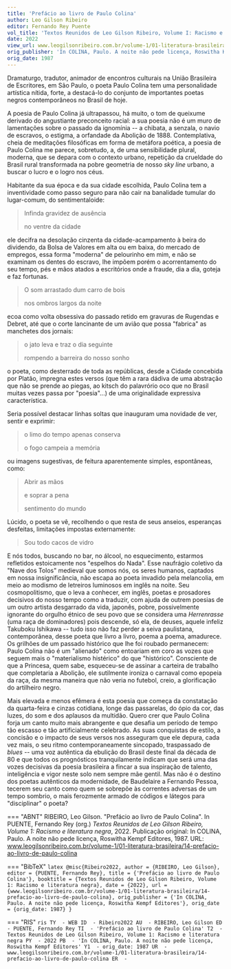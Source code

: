 ```yaml
---
title: 'Prefácio ao livro de Paulo Colina'
author: Leo Gilson Ribeiro
editor: Fernando Rey Puente
vol_title: 'Textos Reunidos de Leo Gilson Ribeiro, Volume I: Racismo e literatura negra'
date: 2022
view_url: www.leogilsonribeiro.com.br/volume-1/01-literatura-brasileira/14-prefacio-ao-livro-de-paulo-colina
orig_publisher: 'In COLINA, Paulo. A noite não pede licença, Roswitha Kempf Editores'
orig_date: 1987
---
```


Dramaturgo, tradutor, animador de encontros culturais na União Brasileira de Escritores, em São Paulo, o poeta Paulo Colina tem uma personalidade artística nítida, forte, a destacá-lo do conjunto de importantes poetas negros contemporâneos no Brasil de hoje.

A poesia de Paulo Colina já ultrapassou, há muito, o tom de queixume derivado do angustiante preconceito racial: a sua poesia não é um muro de lamentações sobre o passado da ignomínia -- a chibata, a senzala, o navio de escravos, o estigma, a orfandade da Abolição de 1888. Contemplativa, cheia de meditações filosóficas em forma de metáfora poética, a poesia de Paulo Colina me parece, sobretudo, a, de uma sensibilidade plural, moderna, que se depara com o contexto urbano, repetição da crueldade do Brasil rural transformada na pobre geometria de nosso *sky line* urbano, a buscar o lucro e o logro nos céus.

Habitante da sua época e da sua cidade escolhida, Paulo Colina tem a inventividade como passo seguro para não cair na banalidade tumular do lugar-comum, do sentimentaloide:

> Infinda gravidez de ausência 
>
> no ventre da cidade

ele decifra na desolação cinzenta da cidade-acampamento à beira do dividendo, da Bolsa de Valores em alta ou em baixa, do mercado de empregos, essa forma "moderna" de pelourinho em mim, e não se examinam os dentes do escravo, lhe impõem porém o acorrentamento do seu tempo, pés e mãos atados a escritórios onde a fraude, dia a dia, goteja e faz fortunas.

> O som arrastado dum carro de bois
>
> nos ombros largos da noite

ecoa como volta obsessiva do passado retido em gravuras de Rugendas e Debret, até que o corte lancinante de um avião que possa "fabrica" as manchetes dos jornais:

> o jato leva e traz o dia seguinte
>
> rompendo a barreira do nosso sonho

o poeta, como desterrado de toda as repúblicas, desde a Cidade concebida por Platão, impregna estes versos (que têm a rara dádiva de uma abstração que não se prende ao piegas, ao kitsch do palavrório oco que no Brasil muitas vezes passa por "poesia"\...) de uma originalidade expressiva característica.

Seria possível destacar linhas soltas que inauguram uma novidade de ver, sentir e exprimir:

> o limo do tempo apenas conserva
>
> o fogo campeia a memória

ou imagens sugestivas, de feitura aparentemente simples, espontâneas, como:

> Abrir as mãos
>
> e soprar a pena
>
> sentimento do mundo

Lúcido, o poeta se vê, recolhendo o que resta de seus anseios, esperanças desfeitas, limitações impostas externamente:

> Sou todo cacos de vidro

E nós todos, buscando no bar, no álcool, no esquecimento, estarmos refletidos estoicamente nos "espelhos do Nada". Esse naufrágio coletivo da "Nave dos Tolos" medieval que somos nós, os seres humanos, captados em nossa insignificância, não escapa ao poeta invadido pela melancolia, em meio ao modismo de letreiros luminosos em inglês na noite. Seu cosmopolitismo, que o leva a conhecer, em inglês, poetas e prosadores decisivos do nosso tempo como a traduzir, com ajuda de outrem poesias de um outro artista desgarrado da vida, japonês, pobre, possivelmente ignorante do orgulho étnico de seu povo que se considera uma *Herrenrasse* (uma raça de dominadores) pois descende, só ela, de deuses, aquele infeliz Takuboku Ishikawa -- tudo isso não faz perder a seiva paulistana, contemporânea, desse poeta que livro a livro, poema a poema, amadurece. Os grilhões de um passado histórico que lhe foi roubado permanecem: Paulo Colina não é um "alienado" como entoariam em coro as vozes que seguem mais o "materialismo histérico" do que "histórico". Consciente de que a Princesa, quem sabe, esqueceu-se de assinar a carteira de trabalho que completaria a Abolição, ele sutilmente ironiza o carnaval como epopeia da raça, da mesma maneira que não veria no futebol, creio, a glorificação do artilheiro negro.

Mais elevada e menos efêmera é esta poesia que começa da constatação da quarta-feira e cinzas cotidiana, longe das passarelas, do ópio da cor, das luzes, do som e dos aplausos da multidão. Quero crer que Paulo Colina forja um canto muito mais abrangente e que desafia um período de tempo tão escasso e tão artificialmente celebrado. As suas conquistas de estilo, a concisão e o impacto de seus versos nos asseguram que ele depura, cada vez mais, o seu ritmo contemporaneamente sincopado, traspassado de *blues* -- uma voz autêntica da ebulição do Brasil deste final da década de 80 e que todos os prognósticos tranquilamente indicam que será uma das vozes decisivas da poesia brasileira a fincar a sua inspiração de talento, inteligência e vigor neste solo nem sempre mãe gentil. Mas não é o destino dos poetas autênticos da modernidade, de Baudelaire a Fernando Pessoa, tecerem seu canto como quem se sobrepõe às correntes adversas de um tempo sombrio, o mais ferozmente armado de códigos e látegos para "disciplinar" o poeta?


=== "ABNT"
    RIBEIRO, Leo Gilson. "Prefácio ao livro de Paulo Colina". In PUENTE, Fernando Rey (org.) <em>Textos Reunidos de Leo Gilson Ribeiro, Volume 1: Racismo e literatura negra</em>, 2022. Publicação original: In COLINA, Paulo. A noite não pede licença, Roswitha Kempf Editores, 1987. URL: <a href="yml_view_url">www.leogilsonribeiro.com.br/volume-1/01-literatura-brasileira/14-prefacio-ao-livro-de-paulo-colina</a>

=== "BibTeX"
    ```latex
    @misc{Ribeiro2022,
    author = {RIBEIRO, Leo Gilson},
    editor = {PUENTE, Fernando Rey},
    title = {'Prefácio ao livro de Paulo Colina'},
    booktitle = {Textos Reunidos de Leo Gilson Ribeiro, Volume 1: Racismo e literatura negra},
    date = {2022},
    url = {www.leogilsonribeiro.com.br/volume-1/01-literatura-brasileira/14-prefacio-ao-livro-de-paulo-colina},
    orig_publisher = {'In COLINA, Paulo. A noite não pede licença, Roswitha Kempf Editores'},
    orig_date = {orig_date: 1987}
    }
    ```

=== "RIS"
    ```ris
    TY  - WEB
    ID  - Ribeiro2022
    AU  - RIBEIRO, Leo Gilson
    ED  - PUENTE, Fernando Rey
    TI  - 'Prefácio ao livro de Paulo Colina'
    T2  - Textos Reunidos de Leo Gilson Ribeiro, Volume 1: Racismo e literatura negra
    PY  - 2022
    PB  - 'In COLINA, Paulo. A noite não pede licença, Roswitha Kempf Editores'
    Y1  - orig_date: 1987
    UR  - www.leogilsonribeiro.com.br/volume-1/01-literatura-brasileira/14-prefacio-ao-livro-de-paulo-colina
    ER  - 
    ```

